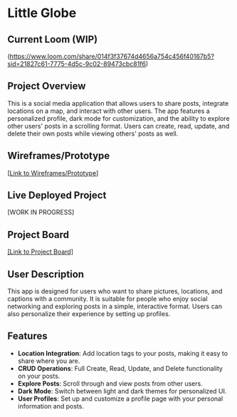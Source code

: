 # Little Globe

## Current Loom (WIP)
(https://www.loom.com/share/014f3f37674d4656a754c456f40167b5?sid=21827c61-7775-4d5c-9c02-89473cbc81f6)
## Project Overview
This is a social media application that allows users to share posts, integrate locations on a map, and interact with other users. The app features a personalized profile, dark mode for customization, and the ability to explore other users' posts in a scrolling format. Users can create, read, update, and delete their own posts while viewing others' posts as well.

## Wireframes/Prototype
[[Link to Wireframes/Prototype](https://www.figma.com/design/VTxsOZgFLUaqY8zsjLxIdm/Little-Globe?node-id=0-1&p=f&t=uUNGsABIDBjHoaKy-0)]

## Live Deployed Project
[WORK IN PROGRESS]

## Project Board
[[Link to Project Board]](https://github.com/users/DamitryDong/projects/1)

## User Description
This app is designed for users who want to share pictures, locations, and captions with a community. It is suitable for people who enjoy social networking and exploring posts in a simple, interactive format. Users can also personalize their experience by setting up profiles.

## Features
- **Location Integration**: Add location tags to your posts, making it easy to share where you are.
- **CRUD Operations**: Full Create, Read, Update, and Delete functionality on your posts.
- **Explore Posts**: Scroll through and view posts from other users.
- **Dark Mode**: Switch between light and dark themes for personalized UI.
- **User Profiles**: Set up and customize a profile page with your personal information and posts.
